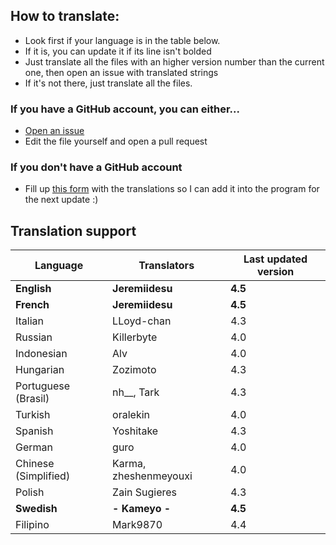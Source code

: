 ## How to translate:
* Look first if your language is in the table below.
* If it is, you can update it if its line isn't bolded
* Just translate all the files with an higher version number than the current one, then open an issue with translated strings
* If it's not there, just translate all the files. 

### If you have a GitHub account, you can either...
* [Open an issue](https://github.com/Jeremiidesu/osu-rank/issues)
* Edit the file yourself and open a pull request

### If you don't have a GitHub account
* Fill up [this form](https://goo.gl/forms/YBbGcH07QCLvfBMw1) with the translations so I can add it into the program for the next update :)

## Translation support

| Language               | Translators           | Last updated version |
|------------------------|-----------------------|----------------------|
| **English**            | **Jeremiidesu**       | **4.5**              |
| **French**             | **Jeremiidesu**       | **4.5**              |
| Italian                | LLoyd-chan            | 4.3                  |
| Russian                | Killerbyte            | 4.0                  |
| Indonesian             | Alv                   | 4.0                  |
| Hungarian              | Zozimoto              | 4.3                  |
| Portuguese (Brasil)    | nh__, Tark            | 4.3                  |
| Turkish                | oralekin              | 4.0                  |
| Spanish                | Yoshitake             | 4.3                  |
| German                 | guro                  | 4.0                  |
| Chinese (Simplified)   | Karma, zheshenmeyouxi | 4.0                  |
| Polish                 | Zain Sugieres         | 4.3                  |
| **Swedish**            | **- Kameyo -**        | **4.5**              |
| Filipino               | Mark9870              | 4.4                  |
